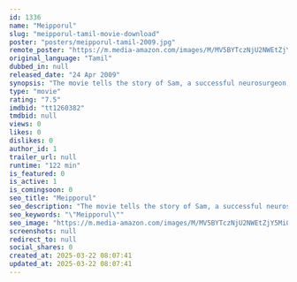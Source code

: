 ```yaml
---
id: 1336
name: "Meipporul"
slug: "meipporul-tamil-movie-download"
poster: "posters/meipporul-tamil-2009.jpg"
remote_poster: "https://m.media-amazon.com/images/M/MV5BYTczNjU2NWEtZjY5Mi00NmIwLTgzYmYtODdkYjgyYjA1ZDMwXkEyXkFqcGdeQXVyMjEyODA1MzI@._V1_SX300.jpg"
original_language: "Tamil"
dubbed_in: null
released_date: "24 Apr 2009"
synopsis: "The movie tells the story of Sam, a successful neurosurgeon, who leads a contented life with his wife Devi, a reporter for a Tamil-language magazine. The entry of old and new friends wreaks havoc with Sam's emotions, causing rippl..."
type: "movie"
rating: "7.5"
imdbid: "tt1260382"
tmdbid: null
views: 0
likes: 0
dislikes: 0
author_id: 1
trailer_url: null
runtime: "122 min"
is_featured: 0
is_active: 1
is_comingsoon: 0
seo_title: "Meipporul"
seo_description: "The movie tells the story of Sam, a successful neurosurgeon, who leads a contented life with his wife Devi, a reporter for a Tamil-language magazine. The entry of old and new friends wreaks havoc with Sam's emotions, causing rippl..."
seo_keywords: "\"Meipporul\""
seo_image: "https://m.media-amazon.com/images/M/MV5BYTczNjU2NWEtZjY5Mi00NmIwLTgzYmYtODdkYjgyYjA1ZDMwXkEyXkFqcGdeQXVyMjEyODA1MzI@._V1_SX300.jpg"
screenshots: null
redirect_to: null
social_shares: 0
created_at: 2025-03-22 08:07:41
updated_at: 2025-03-22 08:07:41
---
```


